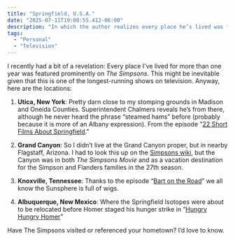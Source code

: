 ```yaml
---
title: "Springfield, U.S.A."
date: "2025-07-11T19:08:55.412-06:00"
description: "In which the author realizes every place he’s lived was featured prominently on “The Simpsons”."
tags: 
  - "Personal"
  - "Television"
---
```


I recently had a bit of a revelation: Every place I’ve lived for more than one year was featured prominently on _The Simpsons_. This might be inevitable given that this is one of the longest-running shows on television. Anyway, here are the locations:

1. **Utica, New York**: Pretty darn close to my stomping grounds in Madison and Oneida Counties. Superintendent Chalmers reveals he’s from there, although he never heard the phrase “steamed hams” before (probably because it is more of an Albany expression). From the episode "[22 Short Films About Springfield](https://simpsons.fandom.com/wiki/Steamed_Hams)."

2. **Grand Canyon**: So I didn’t live at the Grand Canyon proper, but in nearby Flagstaff, Arizona. I had to look this up on the [Simpsons wiki](https://simpsons.fandom.com/wiki/Grand_Canyon), but the Canyon was in both _The Simpsons Movie_ and as a vacation destination for the Simpson and Flanders families in the 27th season.

3. **Knoxville, Tennessee**: Thanks to the episode “[Bart on the Road](https://simpsons.fandom.com/wiki/Bart_on_the_Road)” we all know the Sunsphere is full of wigs.

4. **Albuquerque, New Mexico**: Where the Springfield Isotopes were about to be relocated before Homer staged his hunger strike in “[Hungry Hungry Homer](https://simpsons.fandom.com/wiki/Hungry,_Hungry_Homer)”

Have The Simpsons visited or referenced your hometown? I’d love to know.